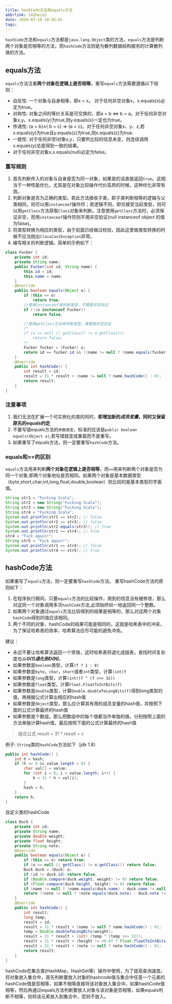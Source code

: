 ```yaml
---
title: hashCode方法和equals方法
abbrlink: 142beca2
date: 2018-07-10 10:56:01
tags:
---
```

`hashCode`方法和`equals`方法都是`java.lang.Object`类的方法。`equals`方法是判断两个对象是否相等的方法，而`hashCode`方法则是为散列数据结构服务的计算散列值的方法。

<!-- more -->

## equals方法

`equals`方法注重**两个对象在逻辑上是否相等**。重写`equals`方法需要遵循以下规则：
* 自反性: 一个对象与自身相等，即x = x。 对于任何非空对象x，x.equals(x)必定为true。
* 对称性: 对象之间的等价关系是可交换的，即a = b ⇔ b = a。对于任何非空对象x,y。x.equals(y)为true,则y.equals(x)一定也为true。
* 传递性: (a = b)∧( b = c) ⇒ (a = c)。对于任何非空对象x、y、z,若x.equals(y)为true且y.equals(z)为true,则x.equals(z)为true.
* 一致性: 对于任何非空l对象x,y，只要所比较的信息未变，则连续调用x.equals(y)总是得到一致的结果。
* 对于任何非空对象x,x.equals(null)必定为false。

### 重写规则

1. 首先判断传入的对象与自身是否为同一对象，如果是的话直接返回`true`。这相当于一种性能优化，尤其是在对象比较操作代价高昂的时候，这种优化非常有效。
2. 判断对象是否为正确的类型。若此方法接收子类，即子类判断相等的逻辑与父类相同，则可以用`instanceof`操作符；若逻辑不同，即仅接受当前类型，则可以用`getClass`方法获取`Class`对象来判断。注意使用`getClass`方法时，必须保证非空，而用`instanceof`操作符则不用非空验证(null instanceof object 的值为false)。
3. 将类型转换为相应的类型，由于前面已经做过校验，因此这里做类型转换的时候不应当抛出`ClassCastException`异常。
4. 编写相关的判断逻辑。简单的示例如下：

```Java
class Fucker {
    private int id;
    private String name;
    public Fucker(int id, String name) {
        this.id = id;
        this.name = name;
    }
    @Override
    public boolean equals(Object o) {
        if (this == o)
            return true;
        //使用instanceof来判断类型，不需要非空验证
        if (!(o instanceof Fucker))
            return false;

        //使用getClass方法来判断类型，需要做非空验证
        /*
        if (o == null || getClass() != o.getClass())
            return false;
        */
        Fucker fucker = (Fucker) o;
        return id == fucker.id && !(name != null ? !name.equals(fucker.name) : fucker.name != null);
    }
    @Override
    public int hashCode() {
        int result = id;
        result = 31 * result + (name != null ? name.hashCode() : 0);
        return result;
    }
}
```
### 注意事项
1. 我们无法在扩展一个可实例化的类的同时，**即增加新的*成员变量*，同时又保留原先的equals约定**
2. 不要写错equals方法的`参数类型`，标准的应该是`public boolean equals(Object o)`,若写错就变成重载而不是重写。
3. 如果重写了equals方法，则一定要重写`hashCode`方法。

### equals和==的区别
`equals`方法用来判断**两个对象在逻辑上是否相等**，而`==`用来判断两个对象是否为同一个对象,即两个对象地址是否相同。如果两个对象是基本数据类型（byte,short,char,int,long,float,double,boolean）则比较的是基本类型的字面值。
```Java
String str1 = "Fucking Scala";
String str2 = new String("Fucking Scala");
String str3 = new String("Fucking Scala");
String str4 = "Fucking Scala";
System.out.println(str1 == str2); // false
System.out.println(str2 == str3); // false
System.out.println(str2.equals(str3)); // true
System.out.println(str1 == str4); // true
str4 = "Fuck again!";
String str5 = "Fuck again!";
System.out.println(str1 == str4); // false
System.out.println(str4 == str5); // true
```
## hashCode方法
如果重写了`equals`方法，则一定要重写`hashCode`方法。
重写hashCode方法的原则如下：

1. 在程序执行期间，只要`equals`方法的比较操作，用到的信息没有被修改，那么对这同一个对象调用多次`hashCode`方法,必须始终如一地返回同一个整数。
2. 如果两个对象通过`equals`方法比较得到的结果是相等的，那么对这两个对象`hashCode`得到的值应该相同。
3. 两个不同的对象，hashCode的结果可能是相同的，这就是哈希表中的冲突，为了保证哈希表的效率，哈希算法应尽可能的避免冲突。

建议：

* 永远不要让哈希算法返回一个常值，这时哈希表将退化成链表，查找时间复杂度也从***O(1)***退化到***O(N)***。
* 如果参数是`boolean`类型，计算`(f ? 1 : 0)`
* 如果参数是`byte`，`char`，`short`或者`int`类型，计算`(int)f`
* 如果参数是`long`类型，计算`(int)(f ^ (f >>> 32))`
* 如果参数是`float`类型，计算`Float.FloatToIntBits(f)`
* 如果参数是`double`类型，计算`Double.doubleToLongBits(f)`得到long类型的值，再根据公式计算出相应的hash值
* 如果参数是`Object`类型，那么应计算其有用的成员变量的hash值，并按照下面的公式计算最终的hash值
* 如果参数是个数组，那么把数组中的每个值都当作单独的值，分别按照上面的方法单独计算hash值，最后按照下面的公式计算最终的hash值

> 组合公式 result = 31 * result + c

例子: `String`类的`hashCode`方法如下（jdk 1.8）
```Java
public int hashCode() {
    int h = hash;
    if (h == 0 && value.length > 0) {
        char val[] = value;
        for (int i = 0; i < value.length; i++) {
            h = 31 * h + val[i];
        }
        hash = h;
    }
    return h;
}
```
自定义类的hashCode
```Java
class Duck {
    private int id;
    private String name;
    private double weight;
    private float height;
    private String note;
    @Override
    public boolean equals(Object o) {
        if (this == o) return true;
        if (o == null || getClass() != o.getClass()) return false;
        Duck duck = (Duck) o;
        if (id != duck.id) return false;
        if (Double.compare(duck.weight, weight) != 0) return false;
        if (Float.compare(duck.height, height) != 0) return false;
        if (name != null ? !name.equals(duck.name) : duck.name != null) return false;
        return !(note != null ? !note.equals(duck.note) : duck.note != null);
    }
    @Override
    public int hashCode() {
        int result;
        long temp;
        result = id;
        result = 31 * result + (name != null ? name.hashCode() : 0);
        temp = Double.doubleToLongBits(weight);
        result = 31 * result + (int) (temp ^ (temp >>> 32));
        result = 31 * result + (height != +0.0f ? Float.floatToIntBits(height) : 0);
        result = 31 * result + (note != null ? note.hashCode() : 0);
        return result;
    }
}
```
 hashCode在集合类(HashMap，HashSet等）操作中使用，为了提高查询速度。将对象放入集合中，首先判断要放入对象的hashcode值与集合中任意一个元素的hashCode值是否相等，如果不相等直接将该对象放入集合中。如果hashCode值相等，然后再通过equals方法判断要放入对象与该对象是否相等，如果equals判断不相等，则将该元素放入到集合中，否则不放入。
